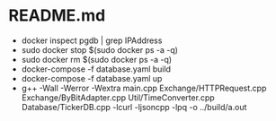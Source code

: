 # README.md

* docker inspect pgdb | grep IPAddress
* sudo docker stop $(sudo docker ps -a -q)
* sudo docker rm $(sudo docker ps -a -q)
* docker-compose -f database.yaml build
* docker-compose -f database.yaml up
* g++ -Wall -Werror -Wextra main.cpp Exchange/HTTPRequest.cpp Exchange/ByBitAdapter.cpp Util/TimeConverter.cpp Database/TickerDB.cpp -lcurl -ljsoncpp -lpq -o ../build/a.out